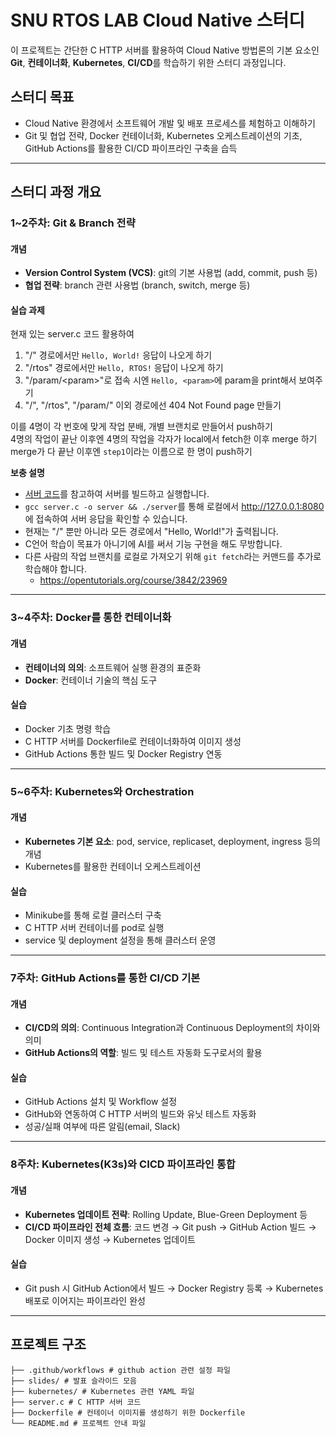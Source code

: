 # SNU RTOS LAB Cloud Native 스터디

이 프로젝트는 간단한 C HTTP 서버를 활용하여 Cloud Native 방법론의 기본 요소인 **Git**, **컨테이너화**, **Kubernetes**, **CI/CD**를 학습하기 위한 스터디 과정입니다. 

## 스터디 목표
- Cloud Native 환경에서 소프트웨어 개발 및 배포 프로세스를 체험하고 이해하기
- Git 및 협업 전략, Docker 컨테이너화, Kubernetes 오케스트레이션의 기초, GitHub Actions를 활용한 CI/CD 파이프라인 구축을 습득

---

## 스터디 과정 개요

### 1~2주차: Git & Branch 전략

#### 개념
- **Version Control System (VCS)**: git의 기본 사용법 (add, commit, push 등)
- **협업 전략**: branch 관련 사용법 (branch, switch, merge 등)

#### 실습 과제
현재 있는 server.c 코드 활용하여
1. "/" 경로에서만 `Hello, World!` 응답이 나오게 하기
2. "/rtos" 경로에서만 `Hello, RTOS!` 응답이 나오게 하기
3. "/param\/\<param\>"로 접속 시엔 `Hello, <param>`<param>에 param을 print해서 보여주기
4. "/", "/rtos", "/param/" 이외 경로에선 404 Not Found page 만들기


이를 4명이 각 번호에 맞게 작업 분배, 개별 브랜치로 만들어서 push하기  
4명의 작업이 끝난 이후엔 4명의 작업을 각자가 local에서 fetch한 이후 merge 하기  
merge가 다 끝난 이후엔 `step1`이라는 이름으로 한 명이 push하기



**보충 설명**
  - [서버 코드](./server.c)를 참고하여 서버를 빌드하고 실행합니다.
  - `gcc server.c -o server && ./server`를 통해 로컬에서 http://127.0.0.1:8080 에 접속하여 서버 응답을 확인할 수 있습니다.
  - 현재는 "/" 뿐만 아니라 모든 경로에서 "Hello, World!"가 출력됩니다.
  - C언어 학습이 목표가 아니기에 AI를 써서 기능 구현을 해도 무방합니다.
  - 다른 사람의 작업 브랜치를 로컬로 가져오기 위해 `git fetch`라는 커맨드를 추가로 학습해야 합니다.
    - https://opentutorials.org/course/3842/23969
---

### 3~4주차: Docker를 통한 컨테이너화

#### 개념
- **컨테이너의 의의**: 소프트웨어 실행 환경의 표준화
- **Docker**: 컨테이너 기술의 핵심 도구

#### 실습
- Docker 기초 명령 학습
- C HTTP 서버를 Dockerfile로 컨테이너화하여 이미지 생성
- GitHub Actions 통한 빌드 및 Docker Registry 연동

---

### 5~6주차: Kubernetes와 Orchestration

#### 개념
- **Kubernetes 기본 요소**: pod, service, replicaset, deployment, ingress 등의 개념
- Kubernetes를 활용한 컨테이너 오케스트레이션

#### 실습
- Minikube를 통해 로컬 클러스터 구축
- C HTTP 서버 컨테이너를 pod로 실행
- service 및 deployment 설정을 통해 클러스터 운영

---

### 7주차: GitHub Actions를 통한 CI/CD 기본

#### 개념
- **CI/CD의 의의**: Continuous Integration과 Continuous Deployment의 차이와 의미
- **GitHub Actions의 역할**: 빌드 및 테스트 자동화 도구로서의 활용

#### 실습
- GitHub Actions 설치 및 Workflow 설정
- GitHub와 연동하여 C HTTP 서버의 빌드와 유닛 테스트 자동화
- 성공/실패 여부에 따른 알림(email, Slack)

---

### 8주차: Kubernetes(K3s)와 CICD 파이프라인 통합

#### 개념
- **Kubernetes 업데이트 전략**: Rolling Update, Blue-Green Deployment 등
- **CI/CD 파이프라인 전체 흐름**: 코드 변경 → Git push → GitHub Action 빌드 → Docker 이미지 생성 → Kubernetes 업데이트

#### 실습
- Git push 시 GitHub Action에서 빌드 → Docker Registry 등록 → Kubernetes 배포로 이어지는 파이프라인 완성

---

## 프로젝트 구조
```
├── .github/workflows # github action 관련 설정 파일
├── slides/ # 발표 슬라이드 모음
├── kubernetes/ # Kubernetes 관련 YAML 파일 
├── server.c # C HTTP 서버 코드 
├── Dockerfile # 컨테이너 이미지를 생성하기 위한 Dockerfile 
└── README.md # 프로젝트 안내 파일
```
